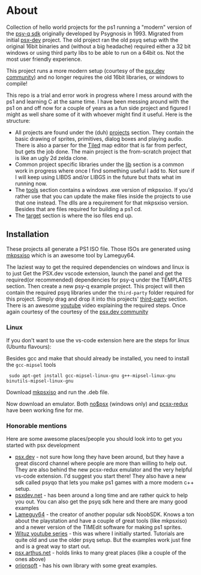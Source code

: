 # About #

Collection of hello world projects for the ps1 running a "modern" version of the [psy-q sdk](https://www.retroreversing.com/official-playstation-1-software-development-kit-(psyq)/) originally developed by Psygnosis in 1993. Migrated from initial 
[psx-dev](https://github.com/johanfredin/psx-dev) project. The old project ran the old psyq setup with the original 16bit binaries and (without a big headache) required either a 32 bit windows or using third party libs to be able to run on a 64bit os. Not the most user friendly experience.

This project runs a more modern setup (courtesy of the [psx.dev community](https://www.psx.dev/)) and no longer requires the old 16bit libraries, or windows
to compile! 

This repo is a trial and error work in progress where I mess around with the ps1 and learning C at the same time. I have been messing around with the ps1 on and off now for a couple of years as a fun side project and figured I might 
as well share some of it with whoever might find it useful. Here is the structure:  

* All projects are found under the (duh) [projects](projects) section. They contain the basic drawing of sprites, primitives, dialog boxes and playing audio. 
There is also a parser for the [Tiled](https://www.mapeditor.org/) map editor that is far from perfect, but gets the job done. The main project is the from-scratch project that is like an ugly 2d zelda clone.
* Common project specific libraries under the [lib](lib) section is a common work in progress where once I find something useful I add to. Not sure if I will keep using LIBDS and/or LIBGS in the future but thats what im running now.
* The [tools](tools) section contains a windows .exe version of mkpsxiso. If you'd rather use that you can update the make files inside the projects to use that one instead. The dlls are a requirement for that mkpsxiso version. Besides that are files required for building a ps1 cd.
* The [target](target) section is where the iso files end up. 

## Installation ##

These projects all generate a PS1 ISO file. Those ISOs are generated using [mkpsxiso](https://github.com/Lameguy64/mkpsxiso) which is an awesome tool
by Lameguy64.

The laziest way to get the required dependencies on windows and linux is to just 
Get the PSX.dev vscode extension, launch the panel and get the required(or recommended) dependencies
for psy-q under the TEMPLATES section. Then create a new psy-q example project. This project
will then contain the required psyq libraries under the `third-party` folder required for this project. Simply drag and drop it into this 
projects' [third-party](third_party) section. There is an awesome [youtube](https://www.youtube.com/watch?v=KbAv-Ao7lzU) video
explaining the required steps. Once again courtesy of the courtesy of the [psx.dev community](https://www.psx.dev/)

### Linux ### 

If you don't want to use the vs-code extension here are the steps for linux (Ubuntu flavours):

Besides gcc and make that should already be installed, you need to install the `gcc-mipsel` tools
```shell
 sudo apt-get install gcc-mipsel-linux-gnu g++-mipsel-linux-gnu binutils-mipsel-linux-gnu
 ```
Download [mkpsxiso](https://github.com/Lameguy64/mkpsxiso) and run the .deb file. 

Now download an emulator. Both [no$psx](https://problemkaputt.de/psx.htm) (windows only) and [pcsx-redux](https://pcsx-redux.consoledev.net/) have been working fine for me.

### Honorable mentions ###

Here are some awesome places/people you should look into to get you started with psx development
* [psx.dev](https://www.psx.dev/) - not sure how long they have been around, but they have a great discord channel where people are more than willing to help out. They are also behind the new pcsx-redux emulator and the very helpful vs-code extension. I'd suggest you start there! They also have a new sdk called psyqo that lets you make ps1 games with a more modern c++ setup. 
* [psxdev.net](http://www.psxdev.net/) - has been around a long time and are rather quick to help you out. You can also get the psyq sdk here and there are many good examples
* [Lameguy64](https://github.com/Lameguy64) - the creator of another popular sdk NoobSDK. Knows a ton about the playstation and have a couple of great tools (like mkpsxiso) and a newer version of the TIMEdit software for making ps1 sprites.
* [Wituz youtube series](https://www.youtube.com/watch?v=RFu0iYazIeo&list=PLAQybJIBW2UtXJITyUTJipPFxC61Tt-Xv) - this was where I initially started. Tutorials are quite old and use the older psyq setup. But the examples work just fine and is a great way to start out.
* [psx.arthus.net](https://psx.arthus.net/starting.html) - holds links to many great places (like a couple of the ones above)
* [orionsoft](http://onorisoft.free.fr/retro.htm?psx/psx.htm) - has his own library with some great examples. 


